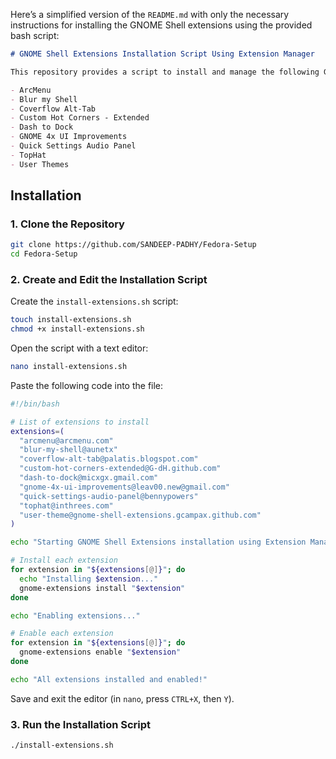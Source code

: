 Here’s a simplified version of the `README.md` with only the necessary instructions for installing the GNOME Shell extensions using the provided bash script:

```markdown
# GNOME Shell Extensions Installation Script Using Extension Manager

This repository provides a script to install and manage the following GNOME Shell extensions using **Extension Manager**:

- ArcMenu
- Blur my Shell
- Coverflow Alt-Tab
- Custom Hot Corners - Extended
- Dash to Dock
- GNOME 4x UI Improvements
- Quick Settings Audio Panel
- TopHat
- User Themes
```
## Installation

### 1. Clone the Repository

```bash
git clone https://github.com/SANDEEP-PADHY/Fedora-Setup
cd Fedora-Setup
```

### 2. Create and Edit the Installation Script

Create the `install-extensions.sh` script:

```bash
touch install-extensions.sh
chmod +x install-extensions.sh
```

Open the script with a text editor:

```bash
nano install-extensions.sh
```

Paste the following code into the file:

```bash
#!/bin/bash

# List of extensions to install
extensions=(
  "arcmenu@arcmenu.com"
  "blur-my-shell@aunetx"
  "coverflow-alt-tab@palatis.blogspot.com"
  "custom-hot-corners-extended@G-dH.github.com"
  "dash-to-dock@micxgx.gmail.com"
  "gnome-4x-ui-improvements@leav00.new@gmail.com"
  "quick-settings-audio-panel@bennypowers"
  "tophat@inthrees.com"
  "user-theme@gnome-shell-extensions.gcampax.github.com"
)

echo "Starting GNOME Shell Extensions installation using Extension Manager..."

# Install each extension
for extension in "${extensions[@]}"; do
  echo "Installing $extension..."
  gnome-extensions install "$extension"
done

echo "Enabling extensions..."

# Enable each extension
for extension in "${extensions[@]}"; do
  gnome-extensions enable "$extension"
done

echo "All extensions installed and enabled!"
```

Save and exit the editor (in `nano`, press `CTRL+X`, then `Y`).

### 3. Run the Installation Script

```bash
./install-extensions.sh
```
